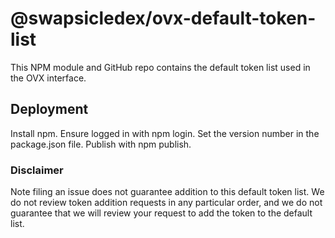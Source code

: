 # @swapsicledex/ovx-default-token-list

This NPM module and GitHub repo contains the default token list used in the OVX interface.

## Deployment

Install npm.
Ensure logged in with npm login.
Set the version number in the package.json file.
Publish with npm publish.

### Disclaimer

Note filing an issue does not guarantee addition to this default token list.
We do not review token addition requests in any particular order, and we do not
guarantee that we will review your request to add the token to the default list.
